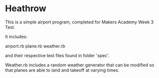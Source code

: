 Heathrow
========

This is a simple airport program, completed for Makers Academy Week 3 Test. 

It includes: 

airport.rb
plane.rb
weather.rb

and their respective test files found in folder 'spec'.

Weather.rb includes a random weather generator that can be modified so that planes are able to land and takeoff at 
varying times. 
